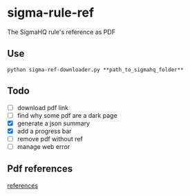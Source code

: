 # sigma-rule-ref
The SigmaHQ rule's reference as PDF

## Use
`python sigma-ref-downloader.py **path_to_sigmahq_folder**`

## Todo
- [ ] download pdf link
- [ ] find why some pdf are a dark page
- [X] generate a json summary
- [X] add a progress bar
- [ ] remove pdf without ref
- [ ] manage web error

## Pdf references

[references](./references.md)